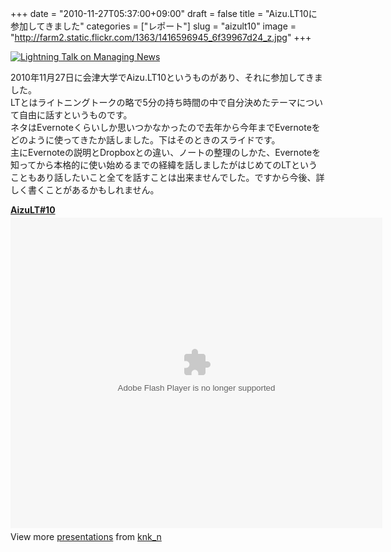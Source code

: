 +++
date = "2010-11-27T05:37:00+09:00"
draft = false
title = "Aizu.LT10に参加してきました"
categories = ["レポート"]
slug = "aizult10"
image = "http://farm2.static.flickr.com/1363/1416596945_6f39967d24_z.jpg"
+++

<a href="http://www.flickr.com/photos/96005110@N00/1416596945/" title="Lightning Talk on Managing News by willwhitedc, on Flickr" target="_blank"><img class="flickr_photo" src="http://farm2.static.flickr.com/1363/1416596945_6f39967d24_z.jpg" alt="Lightning Talk on Managing News" /></a>

2010年11月27日に会津大学でAizu.LT10というものがあり、それに参加してきました。<br />
LTとはライトニングトークの略で5分の持ち時間の中で自分決めたテーマについて自由に話すというものです。<br />
ネタはEvernoteくらいしか思いつかなかったので去年から今年までEvernoteをどのように使ってきたか話しました。下はそのときのスライドです。<br />
主にEvernoteの説明とDropboxとの違い、ノートの整理のしかた、Evernoteを知ってから本格的に使い始めるまでの経緯を話しましたがはじめてのLTということもあり話したいこと全てを話すことは出来ませんでした。ですから今後、詳しく書くことがあるかもしれません。

<!--more-->

<object style="width:595px" id="__ss_8787330"> <strong style="display:block;margin:12px 0 4px"><a href="http://www.slideshare.net/knk_n/aizult10-8787330" title="AizuLT#10" target="_blank">AizuLT#10</a></strong> <object id="__sse8787330" width="595" height="497"> <param name="movie" value="http://static.slidesharecdn.com/swf/ssplayer2.swf?doc=aizult11-110105094744-phpapp02-110806071759-phpapp01&stripped_title=aizult10-8787330&userName=knk_n" /> <param name="allowFullScreen" value="true"/> <param name="allowScriptAccess" value="always"/> <param name="wmode" value="transparent"/> <embed name="__sse8787330" src="http://static.slidesharecdn.com/swf/ssplayer2.swf?doc=aizult11-110105094744-phpapp02-110806071759-phpapp01&stripped_title=aizult10-8787330&userName=knk_n" type="application/x-shockwave-flash" allowscriptaccess="always" allowfullscreen="true" wmode="transparent" width="595" height="497"></embed> </object> <div style="padding:5px 0 12px"> View more <a href="http://www.slideshare.net/" target="_blank">presentations</a> from <a href="http://www.slideshare.net/knk_n" target="_blank">knk_n</a> </div> </object>
